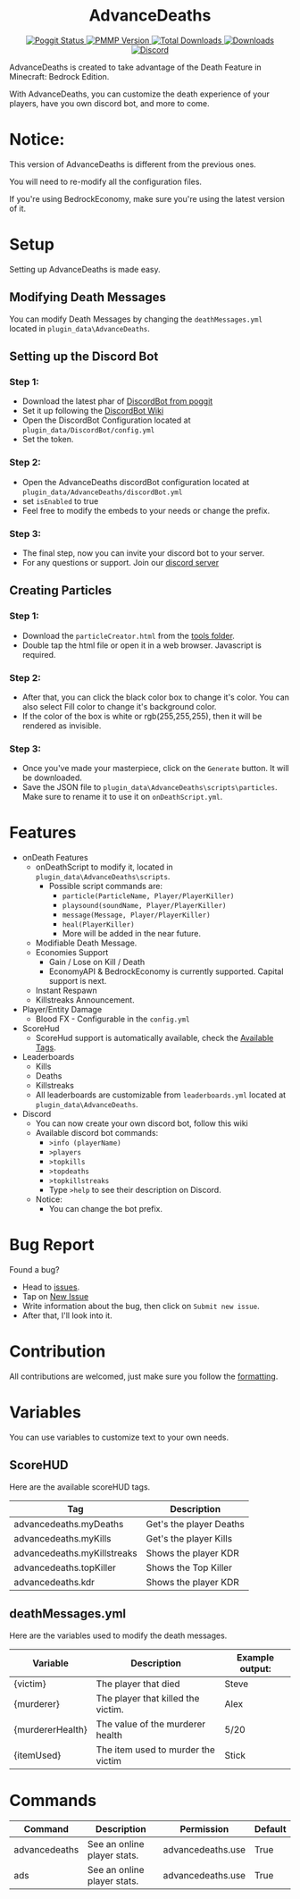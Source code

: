 <h1 align="center"> AdvanceDeaths </h1>

<div align="center">
    <a href="https://poggit.pmmp.io/p/AdvanceDeaths">
        <img alt="Poggit Status" src="https://poggit.pmmp.io/shield.state/AdvanceDeaths">
        <img alt="PMMP Version" src="https://poggit.pmmp.io/shield.api/AdvanceDeaths">
        <img alt="Total Downloads" src="https://poggit.pmmp.io/shield.dl.total/AdvanceDeaths">
        <img alt="Downloads" src="https://poggit.pmmp.io/shield.dl/AdvanceDeaths">
        <img alt="Discord" src="https://img.shields.io/discord/897087738543755303?label=Support%2FFun&logo=Discord">
    </a>
</div>

AdvanceDeaths is created to take advantage of the Death Feature in Minecraft: Bedrock Edition.

With AdvanceDeaths, you can customize the death experience of your players, have you own discord bot, and more to come.


# Notice:
This version of AdvanceDeaths is different from the previous ones.

You will need to re-modify all the configuration files.

If you're using BedrockEconomy, make sure you're using the latest version of it.

# Setup
Setting up AdvanceDeaths is made easy.

## Modifying Death Messages
You can modify Death Messages by changing the `deathMessages.yml` located in `plugin_data\AdvanceDeaths`.

## Setting up the Discord Bot
### Step 1:
- Download the latest phar of <a href="https://poggit.pmmp.io/p/DiscordBot">DiscordBot from poggit</a>
- Set it up following the <a href="https://github.com/DiscordBot-PMMP/DiscordBot/wiki/Creating-your-discord-bot">DiscordBot Wiki</a>
- Open the DiscordBot Configuration located at `plugin_data/DiscordBot/config.yml`
- Set the token.

### Step 2:
- Open the AdvanceDeaths discordBot configuration located at `plugin_data/AdvanceDeaths/discordBot.yml`
- set `isEnabled` to true
- Feel free to modify the embeds to your needs or change the prefix.

### Step 3:
- The final step, now you can invite your discord bot to your server.
- For any questions or support. Join our <a href="http://discord.com/invite/96yKvdDxrR">discord server</a>

## Creating Particles
### Step 1:
- Download the `particleCreator.html` from the <a href="https://github.com/ErikPDev/AdvanceDeaths/tree/master/tools">tools folder</a>.
- Double tap the html file or open it in a web browser. Javascript is required.

### Step 2:
- After that, you can click the black color box to change it's color. You can also select Fill color to change it's background color.
- If the color of the box is white or rgb(255,255,255), then it will be rendered as invisible.

### Step 3:
- Once you've made your masterpiece, click on the `Generate` button. It will be downloaded.
- Save the JSON file to `plugin_data\AdvanceDeaths\scripts\particles`. Make sure to rename it to use it on `onDeathScript.yml`.

# Features
- onDeath Features
    - onDeathScript to modify it, located in `plugin_data\AdvanceDeaths\scripts`. 
        - Possible script commands are:
            - `particle(ParticleName, Player/PlayerKiller)`
            - `playsound(soundName, Player/PlayerKiller)`
            - `message(Message, Player/PlayerKiller)`
            - `heal(PlayerKiller)`
            - More will be added in the near future.
    - Modifiable Death Message.
    - Economies Support
        - Gain / Lose on Kill / Death
        - EconomyAPI & BedrockEconomy is currently supported. Capital support is next.
    - Instant Respawn
    - Killstreaks Announcement.
- Player/Entity Damage
  - Blood FX - Configurable in the `config.yml`
- ScoreHud
  - ScoreHud support is automatically available, check the <a href="#scorehud">Available Tags</a>.
- Leaderboards
    - Kills
    - Deaths
    - Killstreaks
    - All leaderboards are customizable from `leaderboards.yml` located at `plugin_data\AdvanceDeaths`.
- Discord
    - You can now create your own discord bot, follow <a src="https://github.com/ErikPDev/AdvanceDeaths/tree/master/wikis/SettingUpDiscordBot.md">this wiki</a>
    - Available discord bot commands:
        - `>info (playerName)`
        - `>players`
        - `>topkills`
        - `>topdeaths`
        - `>topkillstreaks`
        - Type `>help` to see their description on Discord.
    - Notice:
        - You can change the bot prefix.

# Bug Report
Found a bug? 
- Head to <a href="https://github.com/ErikPDev/AdvanceDeaths/issues">issues</a>.
- Tap on <a href="https://github.com/ErikPDev/AdvanceDeaths/issues/new?assignees=ErikPDev&labels=bug&template=bug_report.md&title=%5BBUG%5D">New Issue</a>
- Write information about the bug, then click on `Submit new issue`.
- After that, I'll look into it.

# Contribution
All contributions are welcomed, just make sure you follow the <a href="https://github.com/ErikPDev/AdvanceDeaths/blob/master/Formatting.md">formatting</a>.

# Variables

You can use variables to customize text to your own needs.

## ScoreHUD
Here are the available scoreHUD tags.

| Tag                         | Description             |
|-----------------------------|-------------------------|
| advancedeaths.myDeaths      | Get's the player Deaths |
| advancedeaths.myKills       | Get's the player Kills  |
| advancedeaths.myKillstreaks | Shows the player KDR    |
| advancedeaths.topKiller     | Shows the Top Killer    |
| advancedeaths.kdr           | Shows the player KDR    |

## deathMessages.yml
Here are the variables used to modify the death messages.

| Variable         | Description                        | Example output: |
|------------------|------------------------------------|-----------------|
| {victim}         | The player that died               | Steve           |
| {murderer}       | The player that killed the victim. | Alex            |
| {murdererHealth} | The value of the murderer health   | 5/20            |
| {itemUsed}       | The item used to murder the victim | Stick           |

# Commands
| Command       | Description                 | Permission        | Default |
|---------------|-----------------------------|-------------------|---------|
| advancedeaths | See an online player stats. | advancedeaths.use | True    |
| ads           | See an online player stats. | advancedeaths.use | True    |

